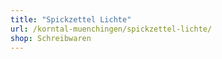 ```yaml
---
title: "Spickzettel Lichte"
url: /korntal-muenchingen/spickzettel-lichte/
shop: Schreibwaren
---
```

